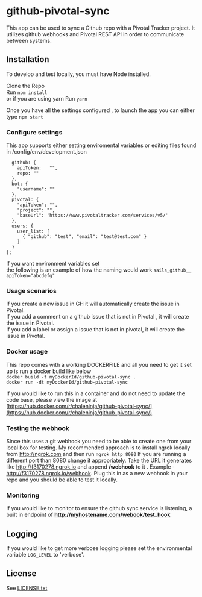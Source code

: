 # github-pivotal-sync

This app can be used to sync a Github repo with a Pivotal Tracker project.  It utilizes github webhooks and Pivotal REST API in order to communicate between systems.

## Installation

To develop and test locally, you must have Node installed.

Clone the Repo     
Run ```npm install```   
or if you are using yarn Run ```yarn```  
 
Once you have all the settings configured , to launch the app you can either type ``` npm start ```

### Configure settings

This app supports either setting enviromental variables or editing files found in /config/env/development.json  

```module.exports = {  
  github: {  
    apiToken:   "",
    repo: ""
  },
  bot: {
    "username": ""
  },
  pivotal: {
    "apiToken": "",
    "project": "",
    "baseUrl": 'https://www.pivotaltracker.com/services/v5/'
  },
  users: {
    user_list: [
      { "github": "test", "email": "test@test.com" }
    ]
  }
};
```
If you want environment variables set  
the following is an example of how the naming would work
```sails_github__ apiToken="abcdefg" ```


### Usage scenarios
If you create a new issue in GH it will automatically create the issue in Pivotal.  
If you add a comment on a github issue that is not in Pivotal , it will create the issue in Pivotal.  
If you add a label or assign a issue that is not in pivotal, it will create the issue in Pivotal.  

### Docker usage
This repo comes with a working DOCKERFILE and all you need to get it set up is run a docker build like below  
```docker build -t myDockerId/github-pivotal-sync .```  
```docker run -dt myDockerId/github-pivotal-sync ```  
 
If you would like to run this in a container and do not need to update the code base, please view the image at [https://hub.docker.com/r/chaleninja/github-pivotal-sync/](https://hub.docker.com/r/chaleninja/github-pivotal-sync/) 

### Testing the webhook
Since this uses a git webhook you need to be able to create one from your local box for testing.  My recommended approach is to install ngrok locally from http://ngrok.com and then run ```ngrok http 8080``` If you are running a different port than 8080 change it appropriately.  Take the URL it generates like http://f3170278.ngrok.io  and append **/webhook** to it .  Example - http://f3170278.ngrok.io/webhook.  Plug this in as a new webhook in your repo and you should be able to test it locally.  

### Monitoring 
If you would like to monitor to ensure the github sync service is listening, a built in endpoint of **http://myhostename.com/webook/test_hook**

## Logging
If you would like to get more verbose logging please set the environmental variable ```LOG_LEVEL``` to 'verbose'.  

## License

See [LICENSE.txt](LICENSE.txt)